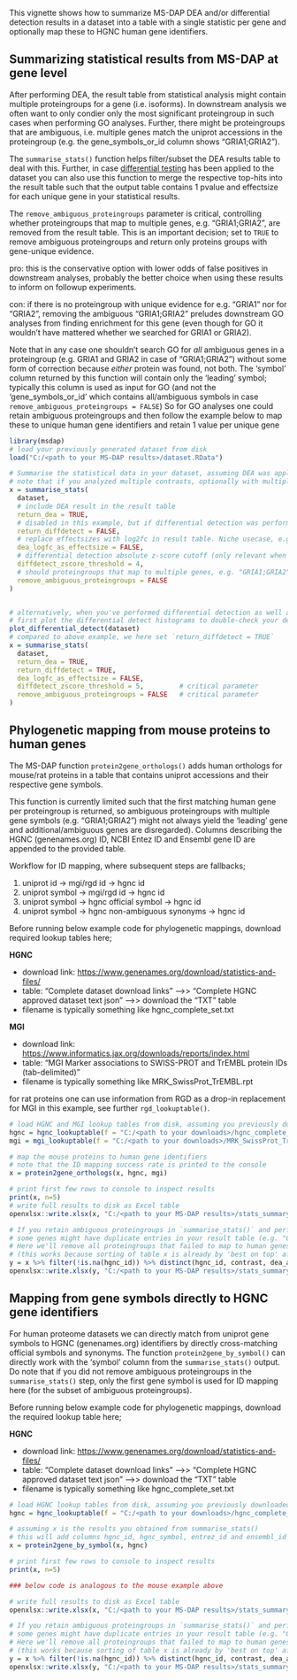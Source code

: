 
This vignette shows how to summarize MS-DAP DEA and/or differential
detection results in a dataset into a table with a single statistic per
gene and optionally map these to HGNC human gene identifiers.

## Summarizing statistical results from MS-DAP at gene level

After performing DEA, the result table from statistical analysis might
contain multiple proteingroups for a gene (i.e. isoforms). In downstream
analysis we often want to only condier only the most significant
proteingroup in such cases when performing GO analyses. Further, there
might be proteingroups that are ambiguous, i.e. multiple genes match the
uniprot accessions in the proteingroup (e.g. the gene_symbols_or_id
column shows “GRIA1;GRIA2”).

The `summarise_stats()` function helps filter/subset the DEA results
table to deal with this. Further, in case [differential
testing](differential_detection.md) has been applied to the dataset you
can also use this function to merge the respective top-hits into the
result table such that the output table contains 1 pvalue and effectsize
for each unique gene in your statistical results.

The `remove_ambiguous_proteingroups` parameter is critical, controlling
whether proteingroups that map to multiple genes, e.g. “GRIA1;GRIA2”,
are removed from the result table. This is an important decision; set to
`TRUE` to remove ambiguous proteingroups and return only proteins groups
with gene-unique evidence.

pro: this is the conservative option with lower odds of false positives
in downstream analyses, probably the better choice when using these
results to inform on followup experiments.

con: if there is no proteingroup with unique evidence for e.g. “GRIA1”
nor for “GRIA2”, removing the ambiguous “GRIA1;GRIA2” preludes
downstream GO analyses from finding enrichment for this gene (even
though for GO it wouldn’t have mattered whether we searched for GRIA1 or
GRIA2).

Note that in any case one shouldn’t search GO for *all* ambiguous genes
in a proteingroup (e.g. GRIA1 and GRIA2 in case of “GRIA1;GRIA2”)
without some form of correction because *either* protein was found, not
both. The ‘symbol’ column returned by this function will contain only
the ‘leading’ symbol; typically this column is used as input for GO (and
not the ‘gene_symbols_or_id’ which contains all/ambiguous symbols in
case `remove_ambiguous_proteingroups = FALSE`) So for GO analyses one
could retain ambiguous proteingroups and then follow the example below
to map these to unique human gene identifiers and retain 1 value per
unique gene

``` r
library(msdap)
# load your previously generated dataset from disk
load("C:/<path to your MS-DAP results>/dataset.RData")

# Summarise the statistical data in your dataset, assuming DEA was applied.
# note that if you analyzed multiple contrasts, optionally with multiple DEA algorithms, all results are appended in this table.
x = summarise_stats(
  dataset,
  # include DEA result in the result table
  return_dea = TRUE,
  # disabled in this example, but if differential detection was performed set this to TRUE to integrate respective 'strong z-scores'
  return_diffdetect = FALSE,
  # replace effectsizes with log2fc in result table. Niche usecase, e.g. optional for DEA models that apply shrinkage to foldchanges
  dea_logfc_as_effectsize = FALSE,
  # differential detection absolute z-score cutoff (only relevant when return_diffdetect=TRUE)
  diffdetect_zscore_threshold = 4,
  # should proteingroups that map to multiple genes, e.g. "GRIA1;GRIA2", be removed from the result table?
  remove_ambiguous_proteingroups = FALSE
)


# alternatively, when you've performed differential detection as well and want to merge the DEA results with the top-hits from differential detect
# first plot the differential detect histograms to double-check your desired z-score threshold
plot_differential_detect(dataset)
# compared to above example, we here set `return_diffdetect = TRUE`
x = summarise_stats(
  dataset, 
  return_dea = TRUE,                       
  return_diffdetect = TRUE,               
  dea_logfc_as_effectsize = FALSE,         
  diffdetect_zscore_threshold = 5,         # critical parameter
  remove_ambiguous_proteingroups = FALSE   # critical parameter
)
```

## Phylogenetic mapping from mouse proteins to human genes

The MS-DAP function `protein2gene_orthologs()` adds human orthologs for
mouse/rat proteins in a table that contains uniprot accessions and their
respective gene symbols.

This function is currently limited such that the first matching human
gene per proteingroup is returned, so ambiguous proteingroups with
multiple gene symbols (e.g. “GRIA1;GRIA2”) might not always yield the
‘leading’ gene and additional/ambiguous genes are disregarded). Columns
describing the HGNC (genenames.org) ID, NCBI Entez ID and Ensembl gene
ID are appended to the provided table.

Workflow for ID mapping, where subsequent steps are fallbacks;

1)  uniprot id -\> mgi/rgd id -\> hgnc id
2)  uniprot symbol -\> mgi/rgd id -\> hgnc id
3)  uniprot symbol -\> hgnc official symbol -\> hgnc id
4)  uniprot symbol -\> hgnc non-ambiguous synonyms -\> hgnc id

Before running below example code for phylogenetic mappings, download
required lookup tables here;

**HGNC**

- download link:
  <https://www.genenames.org/download/statistics-and-files/>
- table: “Complete dataset download links” –\>\> “Complete HGNC approved
  dataset text json” –\>\> download the “TXT” table
- filename is typically something like hgnc_complete_set.txt

**MGI**

- download link:
  <https://www.informatics.jax.org/downloads/reports/index.html>
- table: “MGI Marker associations to SWISS-PROT and TrEMBL protein IDs
  (tab-delimited)”
- filename is typically something like MRK_SwissProt_TrEMBL.rpt

for rat proteins one can use information from RGD as a drop-in
replacement for MGI in this example, see further `rgd_lookuptable()`.

``` r
# load HGNC and MGI lookup tables from disk, assuming you previously downloaded these
hgnc = hgnc_lookuptable(f = "C:/<path to your downloads>/hgnc_complete_set.txt")
mgi = mgi_lookuptable(f = "C:/<path to your downloads>/MRK_SwissProt_TrEMBL.rpt")

# map the mouse proteins to human gene identifiers
# note that the ID mapping success rate is printed to the console
x = protein2gene_orthologs(x, hgnc, mgi)

# print first few rows to console to inspect results
print(x, n=5)
# write full results to disk as Excel table
openxlsx::write.xlsx(x, "C:/<path to your MS-DAP results>/stats_summary.xlsx")

# If you retain ambiguous proteingroups in `summarise_stats()` and perform phylogenetic mapping, 
# some genes might have duplicate entries in your result table (e.g. "GRIA1" and "GRIA1;GRIA2" proteingroups will yield the same human gene ID).
# Here we'll remove all proteingroups that failed to map to human genes AND those that yield the same human ortholog gene.
# (this works because sorting of table x is already by 'best on top' after summarise_stats())
y = x %>% filter(!is.na(hgnc_id)) %>% distinct(hgnc_id, contrast, dea_algorithm, .keep_all = TRUE)
openxlsx::write.xlsx(y, "C:/<path to your MS-DAP results>/stats_summary_deduped.xlsx")
```

## Mapping from gene symbols directly to HGNC gene identifiers

For human proteome datasets we can directly match from uniprot gene
symbols to HGNC (genenames.org) identifiers by directly cross-matching
official symbols and synonyms. The function `protein2gene_by_symbol()`
can directly work with the ‘symbol’ column from the `summarise_stats()`
output. Do note that if you did not remove ambiguous proteingroups in
the `summarise_stats()` step, only the first gene symbol is used for ID
mapping here (for the subset of ambiguous proteingroups).

Before running below example code for phylogenetic mappings, download
the required lookup table here;

**HGNC**

- download link:
  <https://www.genenames.org/download/statistics-and-files/>
- table: “Complete dataset download links” –\>\> “Complete HGNC approved
  dataset text json” –\>\> download the “TXT” table
- filename is typically something like hgnc_complete_set.txt

``` r
# load HGNC lookup tables from disk, assuming you previously downloaded these
hgnc = hgnc_lookuptable(f = "C:/<path to your downloads>/hgnc_complete_set.txt")

# assuming x is the results you obtained from summarise_stats()
# this will add columns hgnc_id, hgnc_symbol, entrez_id and ensembl_id
x = protein2gene_by_symbol(x, hgnc)

# print first few rows to console to inspect results
print(x, n=5)

### below code is analogous to the mouse example above

# write full results to disk as Excel table
openxlsx::write.xlsx(x, "C:/<path to your MS-DAP results>/stats_summary.xlsx")

# If you retain ambiguous proteingroups in `summarise_stats()` and perform phylogenetic mapping, 
# some genes might have duplicate entries in your result table (e.g. "GRIA1" and "GRIA1;GRIA2" proteingroups will yield the same human gene ID).
# Here we'll remove all proteingroups that failed to map to human genes AND those that yield the same human ortholog gene.
# (this works because sorting of table x is already by 'best on top' after summarise_stats())
y = x %>% filter(!is.na(hgnc_id)) %>% distinct(hgnc_id, contrast, dea_algorithm, .keep_all = TRUE)
openxlsx::write.xlsx(y, "C:/<path to your MS-DAP results>/stats_summary_deduped.xlsx")
```
